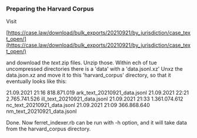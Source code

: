### Preparing the Harvard Corpus

Visit

[https://case.law/download/bulk_exports/20210921/by_jurisdiction/case_text_open/](https://case.law/download/bulk_exports/20210921/by_jurisdiction/case_text_open/)

and download the *_text_*.zip files.
Unzip those.
Within ech of tue uncompressed directories there is a 'data' with a 'data.jsonl.xz'
Unxz the data.json.xz and move it to this 'harvard_corpus' directory,
so that it eventually looks like this:

21.09.2021  21:16       818.871.019 ark_text_20210921_data.jsonl
21.09.2021  22:21     2.765.741.526 ill_text_20210921_data.jsonl
21.09.2021  21:33     1.361.074.612 nc_text_20210921_data.jsonl
21.09.2021  21:09       366.868.640 nm_text_20210921_data.jsonl

Done. Now ferret_indexer.rb can be run with -h option, and it will take data from the harvard_corpus directory.